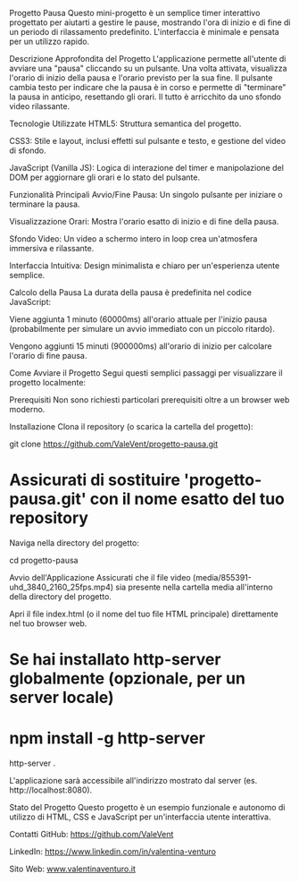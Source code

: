 Progetto Pausa
Questo mini-progetto è un semplice timer interattivo progettato per aiutarti a gestire le pause, mostrando l'ora di inizio e di fine di un periodo di rilassamento predefinito. L'interfaccia è minimale e pensata per un utilizzo rapido.

Descrizione Approfondita del Progetto
L'applicazione permette all'utente di avviare una "pausa" cliccando su un pulsante. Una volta attivata, visualizza l'orario di inizio della pausa e l'orario previsto per la sua fine. Il pulsante cambia testo per indicare che la pausa è in corso e permette di "terminare" la pausa in anticipo, resettando gli orari. Il tutto è arricchito da uno sfondo video rilassante.

Tecnologie Utilizzate
HTML5: Struttura semantica del progetto.

CSS3: Stile e layout, inclusi effetti sul pulsante e testo, e gestione del video di sfondo.

JavaScript (Vanilla JS): Logica di interazione del timer e manipolazione del DOM per aggiornare gli orari e lo stato del pulsante.

Funzionalità Principali
Avvio/Fine Pausa: Un singolo pulsante per iniziare o terminare la pausa.

Visualizzazione Orari: Mostra l'orario esatto di inizio e di fine della pausa.

Sfondo Video: Un video a schermo intero in loop crea un'atmosfera immersiva e rilassante.

Interfaccia Intuitiva: Design minimalista e chiaro per un'esperienza utente semplice.

Calcolo della Pausa
La durata della pausa è predefinita nel codice JavaScript:

Viene aggiunta 1 minuto (60000ms) all'orario attuale per l'inizio pausa (probabilmente per simulare un avvio immediato con un piccolo ritardo).

Vengono aggiunti 15 minuti (900000ms) all'orario di inizio per calcolare l'orario di fine pausa.

Come Avviare il Progetto
Segui questi semplici passaggi per visualizzare il progetto localmente:

Prerequisiti
Non sono richiesti particolari prerequisiti oltre a un browser web moderno.

Installazione
Clona il repository (o scarica la cartella del progetto):

git clone https://github.com/ValeVent/progetto-pausa.git
# Assicurati di sostituire 'progetto-pausa.git' con il nome esatto del tuo repository

Naviga nella directory del progetto:

cd progetto-pausa

Avvio dell'Applicazione
Assicurati che il file video (media/855391-uhd_3840_2160_25fps.mp4) sia presente nella cartella media all'interno della directory del progetto.

Apri il file index.html (o il nome del tuo file HTML principale) direttamente nel tuo browser web.

# Se hai installato http-server globalmente (opzionale, per un server locale)
# npm install -g http-server
http-server .

L'applicazione sarà accessibile all'indirizzo mostrato dal server (es. http://localhost:8080).

Stato del Progetto
Questo progetto è un esempio funzionale e autonomo di utilizzo di HTML, CSS e JavaScript per un'interfaccia utente interattiva.

Contatti
GitHub: https://github.com/ValeVent

LinkedIn: https://www.linkedin.com/in/valentina-venturo

Sito Web: www.valentinaventuro.it
